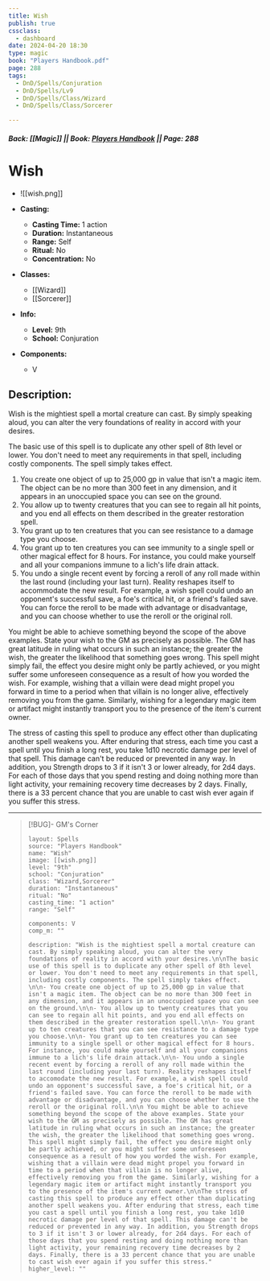 ```yaml
---
title: Wish
publish: true
cssclass:
  - dashboard
date: 2024-04-20 18:30
type: magic
book: "Players Handbook.pdf"
page: 288
tags:
  - DnD/Spells/Conjuration
  - DnD/Spells/Lv9
  - DnD/Spells/Class/Wizard
  - DnD/Spells/Class/Sorcerer

---
```


##### Back: [[Magic]] || Book: [Players Handbook](https://drive.google.com/drive/folders/1O5bhpYizcIT5xxAoLOuzCRht_PVS7VSG?usp=sharing) || Page: 288

# Wish
- ![[wish.png]]
- **Casting:**
    - **Casting Time:** 1 action
    - **Duration:** Instantaneous
    - **Range:** Self
    - **Ritual:** No
    - **Concentration:** No
- **Classes:**
    - [[Wizard]]
    - [[Sorcerer]]

- **Info:**
    - **Level:** 9th
    - **School:** Conjuration
- **Components:**
    - V


## Description:
Wish is the mightiest spell a mortal creature can cast. By simply speaking aloud, you can alter the very foundations of reality in accord with your desires.

The basic use of this spell is to duplicate any other spell of 8th level or lower. You don't need to meet any requirements in that spell, including costly components. The spell simply takes effect. 

1. You create one object of up to 25,000 gp in value that isn't a magic item. The object can be no more than 300 feet in any dimension, and it appears in an unoccupied space you can see on the ground.
2. You allow up to twenty creatures that you can see to regain all hit points, and you end all effects on them described in the greater restoration spell.
3. You grant up to ten creatures that you can see resistance to a damage type you choose.
4. You grant up to ten creatures you can see immunity to a single spell or other magical effect for 8 hours. For instance, you could make yourself and all your companions immune to a lich's life drain attack.
5. You undo a single recent event by forcing a reroll of any roll made within the last round (including your last turn). Reality reshapes itself to accommodate the new result. For example, a wish spell could undo an opponent's successful save, a foe's critical hit, or a friend's failed save. You can force the reroll to be made with advantage or disadvantage, and you can choose whether to use the reroll or the original roll.

 You might be able to achieve something beyond the scope of the above examples. State your wish to the GM as precisely as possible. The GM has great latitude in ruling what occurs in such an instance; the greater the wish, the greater the likelihood that something goes wrong. This spell might simply fail, the effect you desire might only be partly achieved, or you might suffer some unforeseen consequence as a result of how you worded the wish. For example, wishing that a villain were dead might propel you forward in time to a period when that villain is no longer alive, effectively removing you from the game. Similarly, wishing for a legendary magic item or artifact might instantly transport you to the presence of the item's current owner.

The stress of casting this spell to produce any effect other than duplicating another spell weakens you. After enduring that stress, each time you cast a spell until you finish a long rest, you take 1d10 necrotic damage per level of that spell. This damage can't be reduced or prevented in any way. In addition, you Strength drops to 3 if it isn't 3 or lower already, for 2d4 days. For each of those days that you spend resting and doing nothing more than light activity, your remaining recovery time decreases by 2 days. Finally, there is a 33 percent chance that you are unable to cast wish ever again if you suffer this stress.



---

> [!BUG]- GM's Corner
>
> ```statblock
> layout: Spells
> source: "Players Handbook"
> name: "Wish"
> image: [[wish.png]]
> level: "9th"
> school: "Conjuration"
> class: "Wizard,Sorcerer"
> duration: "Instantaneous"
> ritual: "No"
> casting_time: "1 action"
> range: "Self"
>
> components: V
> comp_m: ""
>
> description: "Wish is the mightiest spell a mortal creature can cast. By simply speaking aloud, you can alter the very foundations of reality in accord with your desires.\n\nThe basic use of this spell is to duplicate any other spell of 8th level or lower. You don't need to meet any requirements in that spell, including costly components. The spell simply takes effect. \n\n- You create one object of up to 25,000 gp in value that isn't a magic item. The object can be no more than 300 feet in any dimension, and it appears in an unoccupied space you can see on the ground.\n\n- You allow up to twenty creatures that you can see to regain all hit points, and you end all effects on them described in the greater restoration spell.\n\n- You grant up to ten creatures that you can see resistance to a damage type you choose.\n\n- You grant up to ten creatures you can see immunity to a single spell or other magical effect for 8 hours. For instance, you could make yourself and all your companions immune to a lich's life drain attack.\n\n- You undo a single recent event by forcing a reroll of any roll made within the last round (including your last turn). Reality reshapes itself to accomodate the new result. For example, a wish spell could undo an opponent's successful save, a foe's critical hit, or a friend's failed save. You can force the reroll to be made with advantage or disadvantage, and you can choose whether to use the reroll or the original roll.\n\n You might be able to achieve something beyond the scope of the above examples. State your wish to the GM as precisely as possible. The GM has great latitude in ruling what occurs in such an instance; the greater the wish, the greater the likelihood that something goes wrong. This spell might simply fail, the effect you desire might only be partly achieved, or you might suffer some unforeseen consequence as a result of how you worded the wish. For example, wishing that a villain were dead might propel you forward in time to a period when that villain is no longer alive, effectively removing you from the game. Similarly, wishing for a legendary magic item or artifact might instantly transport you to the presence of the item's current owner.\n\nThe stress of casting this spell to produce any effect other than duplicating another spell weakens you. After enduring that stress, each time you cast a spell until you finish a long rest, you take 1d10 necrotic damage per level of that spell. This damage can't be reduced or prevented in any way. In addition, you Strength drops to 3 if it isn't 3 or lower already, for 2d4 days. For each of those days that you spend resting and doing nothing more than light activity, your remaining recovery time decreases by 2 days. Finally, there is a 33 percent chance that you are unable to cast wish ever again if you suffer this stress."
> higher_level: ""
> ```
